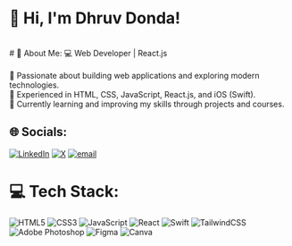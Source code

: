 <h1>👋 Hi, I'm Dhruv Donda!</h1><br>
# 💫 About Me: 💻 Web Developer | React.js<br><br>🔹 Passionate about building web applications and exploring modern technologies.<br>🔹 Experienced in HTML, CSS, JavaScript, React.js, and iOS (Swift).<br>🔹 Currently learning and improving my skills through projects and courses.


## 🌐 Socials:
[![LinkedIn](https://img.shields.io/badge/LinkedIn-%230077B5.svg?logo=linkedin&logoColor=white)](https://linkedin.com/in/DhruvDonda) [![X](https://img.shields.io/badge/X-black.svg?logo=X&logoColor=white)](https://x.com/DondaDhruv) [![email](https://img.shields.io/badge/Email-D14836?logo=gmail&logoColor=white)](mailto:dhruvdonda025@gmail.com) 

# 💻 Tech Stack:
![HTML5](https://img.shields.io/badge/html5-%23E34F26.svg?style=for-the-badge&logo=html5&logoColor=white) ![CSS3](https://img.shields.io/badge/css3-%231572B6.svg?style=for-the-badge&logo=css3&logoColor=white) ![JavaScript](https://img.shields.io/badge/javascript-%23323330.svg?style=for-the-badge&logo=javascript&logoColor=%23F7DF1E) ![React](https://img.shields.io/badge/react-%2320232a.svg?style=for-the-badge&logo=react&logoColor=%2361DAFB) ![Swift](https://img.shields.io/badge/swift-F54A2A?style=for-the-badge&logo=swift&logoColor=white) ![TailwindCSS](https://img.shields.io/badge/tailwindcss-%2338B2AC.svg?style=for-the-badge&logo=tailwind-css&logoColor=white) ![Adobe Photoshop](https://img.shields.io/badge/adobe%20photoshop-%2331A8FF.svg?style=for-the-badge&logo=adobe%20photoshop&logoColor=white) ![Figma](https://img.shields.io/badge/figma-%23F24E1E.svg?style=for-the-badge&logo=figma&logoColor=white) ![Canva](https://img.shields.io/badge/Canva-%2300C4CC.svg?style=for-the-badge&logo=Canva&logoColor=white)

<!--# 📊 GitHub Stats:
![](https://github-readme-stats.vercel.app/api?username=DhruvDonda&theme=dark&hide_border=false&include_all_commits=true&count_private=true)<br/>
![](https://github-readme-streak-stats.herokuapp.com/?user=DhruvDonda&theme=dark&hide_border=false)<br/>
![](https://github-readme-stats.vercel.app/api/top-langs/?username=DhruvDonda&theme=dark&hide_border=false&include_all_commits=true&count_private=true&layout=compact)

---
[![](https://visitcount.itsvg.in/api?id=DhruvDonda&icon=0&color=0)](https://visitcount.itsvg.in) -->

<!-- Proudly created with GPRM ( https://gprm.itsvg.in ) -->

